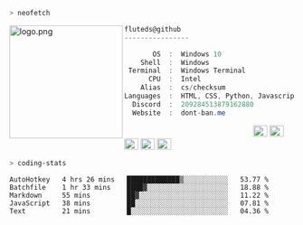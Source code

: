 ```zsh
> neofetch
```

<img align="left" src="https://github.com/fluteds.png" alt="logo.png" width="200"/> 

```csharp
fluteds@github
----------------

       OS  :  Windows 10
    Shell  :  Windows
 Terminal  :  Windows Terminal
      CPU  :  Intel
    Alias  :  cs/checksum
Languages  :  HTML, CSS, Python, Javascript
  Discord  :  209284513879162880
  Website  :  dont-ban.me
```

<p align="left">
  &nbsp; &nbsp; &nbsp; &nbsp; &nbsp;&nbsp; &nbsp; &nbsp; &nbsp; &nbsp;&nbsp; &nbsp; &nbsp; &nbsp; &nbsp; &nbsp; &nbsp; &nbsp; &nbsp; &nbsp; &nbsp;&nbsp; &nbsp; &nbsp; &nbsp; &nbsp;&nbsp; &nbsp; &nbsp; &nbsp; &nbsp;
  <img alt="#474342" src="https://via.placeholder.com/15/ADBAC7/000000?text=+" width="25" height="20" />
  <img alt="#fbedf6" src="https://via.placeholder.com/15/6CB6FF/000000?text=+" width="25" height="20" />
  <img alt="#c9594d" src="https://via.placeholder.com/15/F47067/000000?text=+" width="25" height="20" />
  <img alt="#f8b9b2" src="https://via.placeholder.com/15/DCBDFB/000000?text=+" width="25" height="20" />
  <img alt="#f8b9b2" src="https://via.placeholder.com/15/57ab5a/000000?text=+" width="25" height="20" />
</p>

```zsh
> coding-stats
```

<!--START_SECTION:waka-->
```text
AutoHotkey   4 hrs 26 mins   █████████████▒░░░░░░░░░░░   53.77 % 
Batchfile    1 hr 33 mins    ████▓░░░░░░░░░░░░░░░░░░░░   18.88 % 
Markdown     55 mins         ██▓░░░░░░░░░░░░░░░░░░░░░░   11.22 % 
JavaScript   38 mins         ██░░░░░░░░░░░░░░░░░░░░░░░   07.81 % 
Text         21 mins         █░░░░░░░░░░░░░░░░░░░░░░░░   04.36 % 
```
<!--END_SECTION:waka-->
